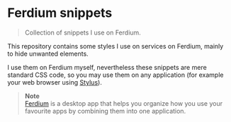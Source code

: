 # Ferdium snippets

> Collection of snippets I use on Ferdium.

This repository contains some styles I use on services on Ferdium, mainly to hide unwanted elements.

I use them on Ferdium myself, nevertheless these snippets are mere standard CSS code, so you may use them on any application (for example your web browser using [Stylus](https://add0n.com/stylus.html)).

> **Note**  
> [Ferdium](https://ferdium.org/) is a desktop app that helps you organize how you use your favourite apps by combining them into one application.
